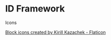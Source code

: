 # ID Framework

Icons

<a href="https://www.flaticon.com/free-icons/block" title="block icons">Block icons created by Kirill Kazachek - Flaticon</a>